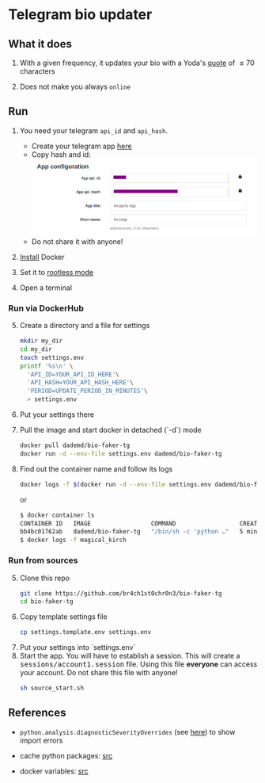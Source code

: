 # Telegram bio updater

## What it does

1. With a given frequency, it updates your bio with a Yoda's [quote](./src/quotes.py) of $\leq 70$ characters

1. Does not make you always `online`

## Run

1. You need your telegram `api_id` and `api_hash`.

   - Create your telegram app [here](https://my.telegram.org/apps)
   - Copy hash and id:
     ![](media/my_telegram.png)
   - Do not share it with anyone!

1. [Install](https://docs.docker.com/engine/install/) Docker

1. Set it to [rootless mode](https://docs.docker.com/engine/security/rootless/)

1. Open a terminal

### Run via DockerHub

<ol start="5">
<li>
Create a directory and a file for settings

```sh
mkdir my_dir
cd my_dir
touch settings.env
printf '%s\n' \
  'API_ID=YOUR_API_ID_HERE'\
  'API_HASH=YOUR_API_HASH_HERE'\
  'PERIOD=UPDATE_PERIOD_IN_MINUTES'\
  > settings.env
```

</li>
<li>

Put your settings there

</li>

<li>
Pull the image and start docker in detached (`-d`) mode

```sh
docker pull dademd/bio-faker-tg
docker run -d --env-file settings.env dademd/bio-faker-tg
```

</li>

<li>
Find out the container name and follow its logs

```sh
docker logs -f $(docker run -d --env-file settings.env dademd/bio-faker-tg)
```

or

```sh
$ docker container ls
CONTAINER ID   IMAGE                 COMMAND                  CREATED         STATUS         PORTS     NAMES
bb4bc01762ab   dademd/bio-faker-tg   "/bin/sh -c 'python …"   5 minutes ago   Up 5 minutes             magical_kirch
$ docker logs -f magical_kirch
```
</li>
</ol>



### Run from sources

<ol start="5">
<li>
Clone this repo

```sh
git clone https://github.com/br4ch1st0chr0n3/bio-faker-tg
cd bio-faker-tg
```

</li>
<li>
Copy template settings file

```sh
cp settings.template.env settings.env
```

</li>

<li>
Put your settings into `settings.env`
</li>

<li>
Start the app. You will have to establish a session. This will create a <tt>sessions/account1.session</tt> file. Using this file <b>everyone</b> can access your account. Do not share this file with anyone!

```sh
sh source_start.sh
```

</li>

</ol>

## References

- `python.analysis.diagnosticSeverityOverrides` (see [here](https://marketplace.visualstudio.com/items?itemName=ms-python.vscode-pylance)) to show import errors

- cache python packages: [src](https://pythonspeed.com/articles/docker-cache-pip-downloads/)

- docker variables: [src](https://vsupalov.com/docker-arg-env-variable-guide/)
